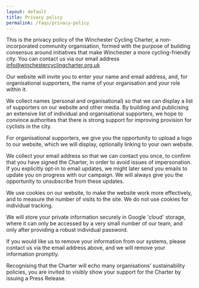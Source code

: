 ```yaml
---
layout: default
title: Privacy policy
permalink: /faqs/privacy-policy
---
```


This is the privacy policy of the Winchester Cycling Charter, a non-incorporated community organisation, formed with the purpose of building consensus around initiatives that make Winchester a more cycling-friendly city. You can contact us via our email address [info@winchestercyclingcharter.org.uk](mailto:info@winchestercyclingcharter.org.uk)

Our website will invite you to enter your name and email address, and, for organisational supporters, the name of your organisation and your role within it.

We collect names (personal and organisational) so that we can display a list of supporters on our website and other media. By building and publicising an extensive list of individual and organisational supporters, we hope to convince authorities that there is strong support for improving provision for cyclists in the city. 

For organisational supporters, we give you the opportunity to upload a logo to our website, which we will display, optionally linking to your own website. 

We collect your email address so that we can contact you once, to confirm that you have signed the Charter, in order to avoid issues of impersonation. If you explicitly opt-in to email updates, we might later send you emails to update you on progress with our campaign. We will always give you the opportunity to unsubscribe from these updates.

We use cookies on our website, to make the website work more effectively, and to measure the number of visits to the site. We do not use cookies for individual tracking. 

We will store your private information securely in Google 'cloud' storage, where it can only be accessed by a very small number of our team, and only after providing a robust individual password. 

If you would like us to remove your information from our systems, please contact us via the email address above, and we will remove your information promptly.

Recognising that the Charter will echo many organisations’ sustainability policies, you are invited to visibly show your support for the Charter by issuing a Press Release.